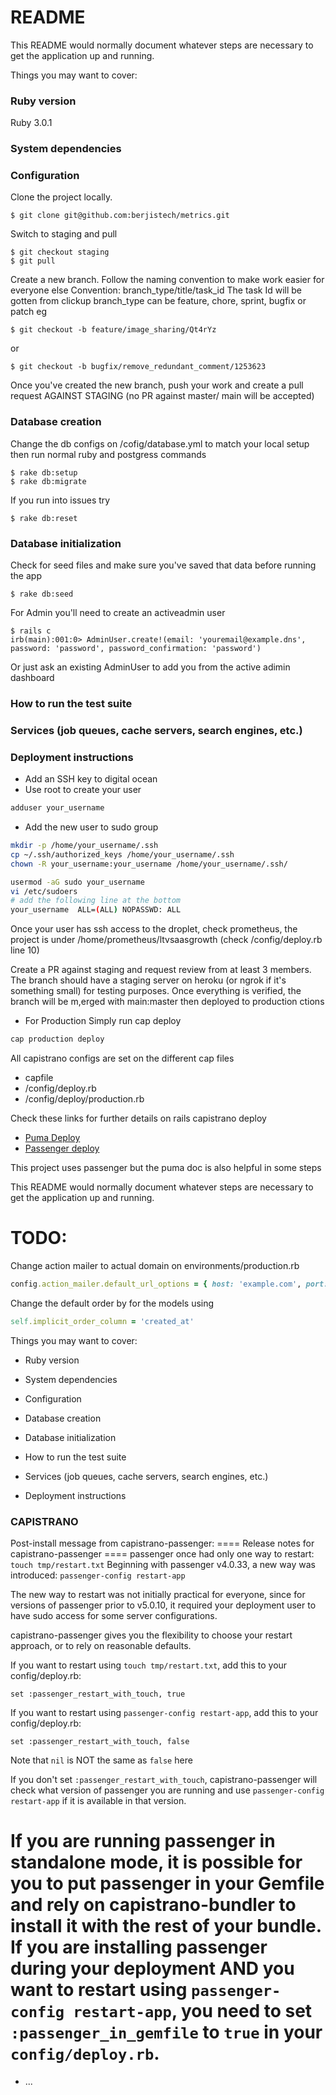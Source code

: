 # README

This README would normally document whatever steps are necessary to get the
application up and running.

Things you may want to cover:

### Ruby version
Ruby 3.0.1

### System dependencies

### Configuration
Clone the project locally.

``` shell
$ git clone git@github.com:berjistech/metrics.git
```

Switch to staging and pull

``` shell
$ git checkout staging
$ git pull
```

Create a new branch. Follow the naming convention to make work easier for everyone else
Convention: branch_type/title/task_id
The task Id will be gotten from clickup
 branch_type can be feature, chore, sprint, bugfix or patch
eg

``` shell
$ git checkout -b feature/image_sharing/Qt4rYz
```
or

``` shell
$ git checkout -b bugfix/remove_redundant_comment/1253623
```

Once you've created the new branch, push your work and create a pull request AGAINST STAGING (no PR against master/ main will be accepted)

### Database creation
Change the db configs on /cofig/database.yml to match your local setup then run normal ruby and postgress commands
``` shell
$ rake db:setup
$ rake db:migrate
```

If you run into issues try

``` shell
$ rake db:reset
```


### Database initialization
Check for seed files and make sure you've saved that data before running the app
``` shell
$ rake db:seed
```

For Admin you'll need to create an activeadmin user

``` shell
$ rails c
irb(main):001:0> AdminUser.create!(email: 'youremail@example.dns', password: 'password', password_confirmation: 'password')
```

Or just ask an existing AdminUser to add you from the active adimin dashboard

### How to run the test suite

### Services (job queues, cache servers, search engines, etc.)

### Deployment instructions

- Add an SSH key to digital ocean
- Use root to create your user
``` bash
adduser your_username
```
- Add the new user to sudo group
``` bash
mkdir -p /home/your_username/.ssh
cp ~/.ssh/authorized_keys /home/your_username/.ssh
chown -R your_username:your_username /home/your_username/.ssh/

usermod -aG sudo your_username
vi /etc/sudoers
# add the following line at the bottom
your_username  ALL=(ALL) NOPASSWD: ALL
```
Once your user has ssh access to the droplet, check prometheus, the project is under /home/prometheus/ltvsaasgrowth (check /config/deploy.rb line 10)

Create a PR against staging and request review from at least 3 members. The branch should have a staging server on heroku (or ngrok if it's something small) for testing purposes.
Once everything is verified, the branch will be m,erged with main:master then deployed to production
ctions


- For Production
Simply run cap deploy

``` ruby
cap production deploy
```

All capistrano configs are set on the different cap files
- capfile
- /config/deploy.rb
- /config/deploy/production.rb

Check these links for further details on rails capistrano deploy

- [Puma Deploy](https://webdevchallenges.com/how-to-deploy-a-rails-6-application-with-capistrano)
- [Passenger deploy](https://gorails.com/deploy/ubuntu/20.04)

This project uses passenger but the puma doc is also helpful in some steps

This README would normally document whatever steps are necessary to get the
application up and running.

# TODO: 

Change action mailer to actual domain on environments/production.rb

```ruby
config.action_mailer.default_url_options = { host: 'example.com', port: 3000 }
```

Change the default order by for the models using

```ruby
self.implicit_order_column = 'created_at'
```

Things you may want to cover:

* Ruby version

* System dependencies

* Configuration

* Database creation

* Database initialization

* How to run the test suite

* Services (job queues, cache servers, search engines, etc.)

* Deployment instructions

### CAPISTRANO
Post-install message from capistrano-passenger:
==== Release notes for capistrano-passenger ====
passenger once had only one way to restart: `touch tmp/restart.txt`
Beginning with passenger v4.0.33, a new way was introduced: `passenger-config restart-app`

The new way to restart was not initially practical for everyone,
since for versions of passenger prior to v5.0.10,
it required your deployment user to have sudo access for some server configurations.

capistrano-passenger gives you the flexibility to choose your restart approach, or to rely on reasonable defaults.

If you want to restart using `touch tmp/restart.txt`, add this to your config/deploy.rb:

    set :passenger_restart_with_touch, true

If you want to restart using `passenger-config restart-app`, add this to your config/deploy.rb:

    set :passenger_restart_with_touch, false 

Note that `nil` is NOT the same as `false` here

If you don't set `:passenger_restart_with_touch`, capistrano-passenger will check what version of passenger you are running
and use `passenger-config restart-app` if it is available in that version.

If you are running passenger in standalone mode, it is possible for you to put passenger in your
Gemfile and rely on capistrano-bundler to install it with the rest of your bundle.
If you are installing passenger during your deployment AND you want to restart using `passenger-config restart-app`,
you need to set `:passenger_in_gemfile` to `true` in your `config/deploy.rb`.
================================================

* ...
